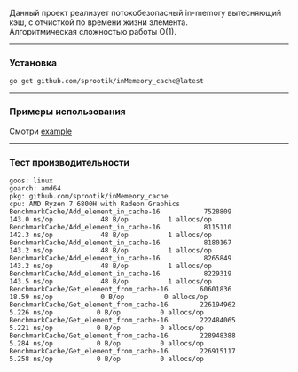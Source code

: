 Данный проект реализует потокобезопасный in-memory вытесняющий кэш, с отчисткой по времени жизни элемента.  
Алгоритмическая сложностью работы O(1).

*** 
### Установка  
```
go get github.com/sprootik/inMemeory_cache@latest
```
***
### Примеры использования
Смотри [example](./examples/main.go)
***
### Тест производительности  

```
goos: linux
goarch: amd64
pkg: github.com/sprootik/inMemeory_cache
cpu: AMD Ryzen 7 6800H with Radeon Graphics         
BenchmarkCache/Add_element_in_cache-16           7528809               143.0 ns/op            48 B/op          1 allocs/op
BenchmarkCache/Add_element_in_cache-16           8115110               142.3 ns/op            48 B/op          1 allocs/op
BenchmarkCache/Add_element_in_cache-16           8180167               143.2 ns/op            48 B/op          1 allocs/op
BenchmarkCache/Add_element_in_cache-16           8265849               143.2 ns/op            48 B/op          1 allocs/op
BenchmarkCache/Add_element_in_cache-16           8229319               143.5 ns/op            48 B/op          1 allocs/op
BenchmarkCache/Get_element_from_cache-16        60601836                18.59 ns/op            0 B/op          0 allocs/op
BenchmarkCache/Get_element_from_cache-16        226194962                5.226 ns/op           0 B/op          0 allocs/op
BenchmarkCache/Get_element_from_cache-16        222484065                5.221 ns/op           0 B/op          0 allocs/op
BenchmarkCache/Get_element_from_cache-16        228948388                5.284 ns/op           0 B/op          0 allocs/op
BenchmarkCache/Get_element_from_cache-16        226915117                5.258 ns/op           0 B/op          0 allocs/op
```
